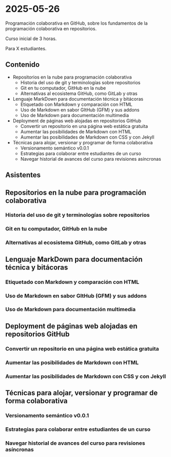 # 2025-05-26

Programación colaborativa en GitHub, sobre los fundamentos de la programación colaborativa en repositorios.

Curso inicial de 3 horas.

Para X estudiantes.

## Contenido

* Repositorios en la nube para programación colaborativa
  * Historia del uso de git y terminologías sobre repositorios
  * Git en tu computador, GitHub en la nube
  * Alternativas al ecosistema GitHub, como GitLab y otras
* Lenguaje MarkDown para documentación técnica y bitácoras
  * Etiquetado con Markdown y comparación con HTML
  * Uso de Markdown en sabor GItHub (GFM) y sus addons
  * Uso de Markdown para documentación multimedia
* Deployment de páginas web alojadas en repositorios GitHub
  * Convertir un repositorio en una página web estática gratuita
  * Aumentar las posibilidades de Markdown con HTML
  * Aumentar las posibilidades de Markdown con CSS y con Jekyll
* Técnicas para alojar, versionar y programar de forma colaborativa
  * Versionamento semántico v0.0.1
  * Estrategias para colaborar entre estudiantes de un curso
  * Navegar historial de avances del curso para revisiones asíncronas

## Asistentes

## Repositorios en la nube para programación colaborativa

### Historia del uso de git y terminologías sobre repositorios

### Git en tu computador, GitHub en la nube

### Alternativas al ecosistema GitHub, como GitLab y otras

## Lenguaje MarkDown para documentación técnica y bitácoras

### Etiquetado con Markdown y comparación con HTML

### Uso de Markdown en sabor GItHub (GFM) y sus addons

### Uso de Markdown para documentación multimedia

## Deployment de páginas web alojadas en repositorios GitHub

### Convertir un repositorio en una página web estática gratuita

### Aumentar las posibilidades de Markdown con HTML

### Aumentar las posibilidades de Markdown con CSS y con Jekyll

## Técnicas para alojar, versionar y programar de forma colaborativa

### Versionamento semántico v0.0.1

### Estrategias para colaborar entre estudiantes de un curso

### Navegar historial de avances del curso para revisiones asíncronas
